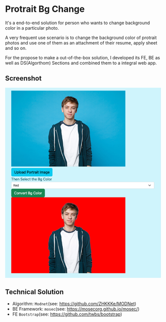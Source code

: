 # Protrait Bg Change
It's a end-to-end solution for person who wants to change background color in a particular photo.

A very frequent use scenario is to change the background color of protrait photos and use one of them as an attachment of their resume, apply sheet and so on.

For the propose to make a out-of-the-box solution, I developed its FE, BE as well as DS(Algorthom) Sections and combined them to a integral web app.

## Screenshot
<img src="screenshot/Screen Shot 2022-07-02 at 20.39.14.png" height="50%">

## Technical Solution
+ Algorithm: ``Modnet``(see: https://github.com/ZHKKKe/MODNet)
+ BE Framework: ``mosec``(see: https://mosecorg.github.io/mosec/) 
+ FE ``Bootstrap``(see: https://github.com/twbs/bootstrap)
